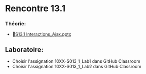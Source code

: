 # Rencontre 13.1

### Théorie: 
- 🔗[S13.1 Interactions_Ajax.pptx](https://cegepedouardmontpetit-my.sharepoint.com/:p:/r/personal/valerie_turgeon_cegepmontpetit_ca/Documents/Site_3W6_Partage/13.1%20JQuery%20Ajax/S13.1%20Interactions_Ajax.pptx?d=w58a5c6d446a84ba39aade91ef9da87f3&csf=1&web=1&e=omdyfB)

## Laboratoire: 
- Choisir l'assignation 10XX-S013_1_Lab1 dans GitHub Classroom
- Choisir l'assignation 10XX-S013_1_Lab2 dans GitHub Classroom


